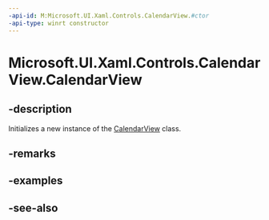 ```yaml
---
-api-id: M:Microsoft.UI.Xaml.Controls.CalendarView.#ctor
-api-type: winrt constructor
---
```


<!-- Method syntax
public CalendarView()
-->

# Microsoft.UI.Xaml.Controls.CalendarView.CalendarView

## -description
Initializes a new instance of the [CalendarView](calendarview.md) class.

## -remarks

## -examples

## -see-also
